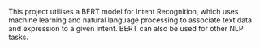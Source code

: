 This project utilises a BERT model for Intent Recognition, which uses machine learning and natural language processing to associate text data and expression to a given intent. BERT can also be used for other NLP tasks.

